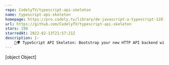 ```yaml
---
repo: CodelyTV/typescript-api-skeleton
name: typescript-api-skeleton
homepage: https://pro.codely.tv/library/de-javascript-a-typescript-128106/347481/about/
url: https://github.com/CodelyTV/typescript-api-skeleton
stars: 198
starredAt: 2022-02-13T21:57:21Z
description: |-
    🔷🌍 TypeScript API Skeleton: Bootstrap your new HTTP API backend with TypeScript
---
```


[object Object]
